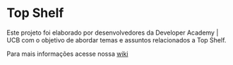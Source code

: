 # Top Shelf

Este projeto foi elaborado por desenvolvedores da Developer Academy | UCB com o objetivo de abordar temas e assuntos relacionados a Top Shelf.

Para mais informações acesse nossa [wiki](https://github.com/TopShelfTutorial/TopShelf/wiki)
